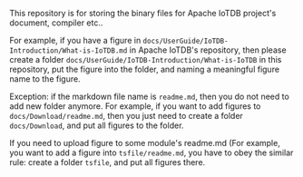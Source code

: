 <!--

    Licensed to the Apache Software Foundation (ASF) under one
    or more contributor license agreements.  See the NOTICE file
    distributed with this work for additional information
    regarding copyright ownership.  The ASF licenses this file
    to you under the Apache License, Version 2.0 (the
    "License"); you may not use this file except in compliance
    with the License.  You may obtain a copy of the License at

        http://www.apache.org/licenses/LICENSE-2.0

    Unless required by applicable law or agreed to in writing,
    software distributed under the License is distributed on an
    "AS IS" BASIS, WITHOUT WARRANTIES OR CONDITIONS OF ANY
    KIND, either express or implied.  See the License for the
    specific language governing permissions and limitations
    under the License.

-->

This repository is for storing the binary files for Apache IoTDB project's document, compiler etc..

For example, if you have a figure in `docs/UserGuide/IoTDB-Introduction/What-is-IoTDB.md` in Apache IoTDB's repository, 
then please create a folder `docs/UserGuide/IoTDB-Introduction/What-is-IoTDB` in this repository, put the figure into 
the folder, and naming a meaningful figure name to the figure.

Exception: if the markdown file name is `readme.md`, then you do not need to add new folder anymore. 
For example, if you want to add figures to `docs/Download/readme.md`, then you just need to create a folder `docs/Download`,
and put all figures to the folder.

If you need to upload figure to some module's readme.md (For example, you want to add a figure into `tsfile/readme.md`,
you have to obey the similar rule: create a folder `tsfile`, and put all figures there.
